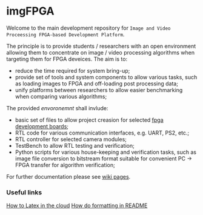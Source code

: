 # imgFPGA

Welcome to the main development repository for `Image and Video Proceessing FPGA-based Development Platform`. 


The principle is to provide students / researchers with an open environment allowing them to concentrate on image / video processing algorithms when targeting  them for FPGA deveices. The aim is to:
- reduce the time required for system bring-up; 
- provide set of tools and system components to allow various tasks, such as loading images to FPGA and off-loading post processing data;
- unify platforms between researchers to allow easier benchmarking when comparing various algorithms;

The provided _envoronemnt_ shall invlude:
- basic set of files to allow project creasion for selected [fpga development boards](http://www.altera.co.uk/education/univ/materials/boards/de1-soc/unv-de1-soc-board.html);
- RTL code for various communication interfaces, e.g. UART, PS2, etc.;
- RTL controller for selected camera modules;
- TestBench to allow RTL testing and verification;
- Python scripts for various house-keeping and verification tasks, such as image file conversion to bitstream format suitable for convenient PC -> FPGA transfer for algorithm verification;




For further documentation please see [wiki pages](https://github.com/imgFPGA/imgFPGA/wiki).


### Useful links

[How to Latex in the cloud](https://www.sharelatex.com/)
[How do formatting in README](https://help.github.com/articles/markdown-basics/)


